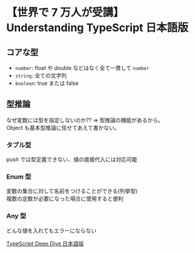 # 【世界で 7 万人が受講】Understanding TypeScript 日本語版

## コアな型

-   `number`: float や double などはなく全て一貫して `number`
-   `string`: 全ての文字列
-   `boolean`: true または false

## 型推論

なぜ変数には型を指定しないのか?? => 型推論の機能があるから。  
Object も基本型推論に任せてあえて書かない。

### タプル型

push では型定義できない、値の直接代入には対応可能

### Enum 型

変数の集合に対して名前をつけることができる(列挙型)  
複数の定数が必要になった場合に使用すると便利

### Any 型

どんな値を入れてもエラーにならない

[TypeScript Deep Dive 日本語版](https://typescript-jp.gitbook.io/deep-dive/type-system)
